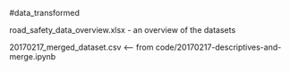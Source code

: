 #data_transformed

road_safety_data_overview.xlsx - an overview of the datasets

20170217_merged_dataset.csv <-- from code/20170217-descriptives-and-merge.ipynb <br/>

